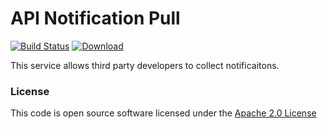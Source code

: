 # API Notification Pull

[![Build Status](https://travis-ci.org/hmrc/api-notification-pull.svg)](https://travis-ci.org/hmrc/api-notification-pull) [ ![Download](https://api.bintray.com/packages/hmrc/releases/api-notification-pull/images/download.svg) ](https://bintray.com/hmrc/releases/api-notification-pull/_latestVersion)

This service allows third party developers to collect notificaitons.

### License

This code is open source software licensed under the [Apache 2.0 License]("http://www.apache.org/licenses/LICENSE-2.0.html")
